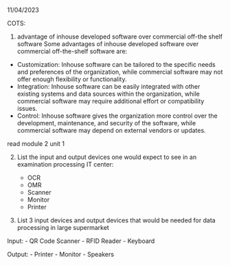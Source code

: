11/04/2023

COTS:
1. advantage of inhouse developed software over commercial off-the shelf software
Some advantages of inhouse developed software over commercial off-the-shelf software are:

- Customization: Inhouse software can be tailored to the specific needs and preferences of the organization, while commercial software may not offer enough flexibility or functionality.
- Integration: Inhouse software can be easily integrated with other existing systems and data sources within the organization, while commercial software may require additional effort or compatibility issues.
- Control: Inhouse software gives the organization more control over the development, maintenance, and security of the software, while commercial software may depend on external vendors or updates.

read module 2 unit 1

2. List the input and output devices one would expect to see in an examination processing IT center:
	- OCR
	- OMR
	- Scanner
	- Monitor
	- Printer

3. List 3 input devices and output devices that would be needed for data processing in large supermarket

Input:
	- QR Code Scanner
	- RFID Reader
	- Keyboard

Output:
	- Printer
	- Monitor
	- Speakers


